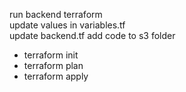 run backend terraform  
update values in variables.tf  
update backend.tf
add code to s3 folder

* terraform init
* terraform plan
* terraform apply
